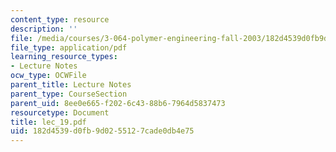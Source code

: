 ```yaml
---
content_type: resource
description: ''
file: /media/courses/3-064-polymer-engineering-fall-2003/182d4539d0fb9d0255127cade0db4e75_lec_19.pdf
file_type: application/pdf
learning_resource_types:
- Lecture Notes
ocw_type: OCWFile
parent_title: Lecture Notes
parent_type: CourseSection
parent_uid: 8ee0e665-f202-6c43-88b6-7964d5837473
resourcetype: Document
title: lec_19.pdf
uid: 182d4539-d0fb-9d02-5512-7cade0db4e75
---
```

